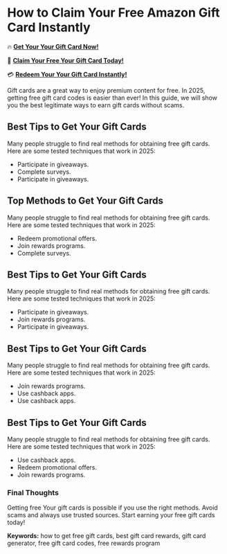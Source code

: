 # How to Claim Your Free Amazon Gift Card Instantly

🔥 **[Get Your Your Gift Card Now!](https://www.apkhub.site/)**  

🎁 **[Claim Your Free Your Gift Card Today!](https://www.apkhub.site/)**  

💳 **[Redeem Your Your Gift Card Instantly!](https://www.apkhub.site/)**  

Gift cards are a great way to enjoy premium content for free. In 2025, getting free gift card codes is easier than ever! In this guide, we will show you the best legitimate ways to earn gift cards without scams.

## Best Tips to Get Your Gift Cards

Many people struggle to find real methods for obtaining free gift cards. Here are some tested techniques that work in 2025:

- Participate in giveaways.
- Complete surveys.
- Participate in giveaways.

## Top Methods to Get Your Gift Cards

Many people struggle to find real methods for obtaining free gift cards. Here are some tested techniques that work in 2025:

- Redeem promotional offers.
- Join rewards programs.
- Complete surveys.

## Best Tips to Get Your Gift Cards

Many people struggle to find real methods for obtaining free gift cards. Here are some tested techniques that work in 2025:

- Participate in giveaways.
- Join rewards programs.
- Participate in giveaways.

## Best Tips to Get Your Gift Cards

Many people struggle to find real methods for obtaining free gift cards. Here are some tested techniques that work in 2025:

- Join rewards programs.
- Use cashback apps.
- Use cashback apps.

## Best Tips to Get Your Gift Cards

Many people struggle to find real methods for obtaining free gift cards. Here are some tested techniques that work in 2025:

- Use cashback apps.
- Redeem promotional offers.
- Join rewards programs.

### Final Thoughts

Getting free Your gift cards is possible if you use the right methods. Avoid scams and always use trusted sources. Start earning your free gift cards today!

**Keywords:** how to get free gift cards, best gift card rewards, gift card generator, free gift card codes, free rewards program
